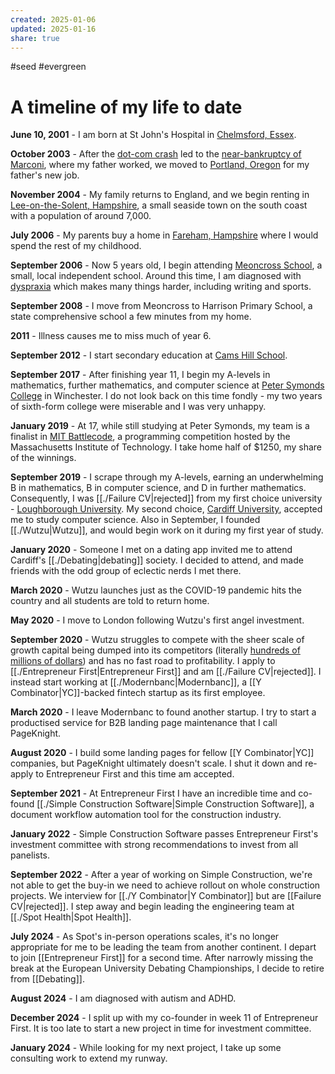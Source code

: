 ```yaml
---
created: 2025-01-06
updated: 2025-01-16
share: true
---
```

#seed #evergreen 
# A timeline of my life to date

**June 10, 2001** - I am born at St John's Hospital in [Chelmsford, Essex](https://en.wikipedia.org/wiki/Chelmsford).

**October 2003** - After the [dot-com crash](https://en.wikipedia.org/wiki/Dot-com_bubble) led to the [near-bankruptcy of Marconi](https://www.theguardian.com/business/2002/aug/29/uknews), where my father worked, we moved to [Portland, Oregon](https://en.wikipedia.org/wiki/Portland,_Oregon) for my father's new job.

**November 2004** - My family returns to England, and we begin renting in [Lee-on-the-Solent, Hampshire](https://en.wikipedia.org/wiki/Lee-on-the-Solent), a small seaside town on the south coast with a population of around 7,000.

**July 2006** - My parents buy a home in [Fareham, Hampshire](https://en.wikipedia.org/wiki/Fareham) where I would spend the rest of my childhood.

**September 2006** - Now 5 years old, I begin attending [Meoncross School](https://en.wikipedia.org/wiki/Meoncross_School), a small, local independent school. Around this time, I am diagnosed with [dyspraxia](https://en.wikipedia.org/wiki/Developmental_coordination_disorder) which makes many things harder, including writing and sports.

**September 2008** - I move from Meoncross to Harrison Primary School, a state comprehensive school a few minutes from my home. 

**2011** - Illness causes me to miss much of year 6.

**September 2012** - I start secondary education at [Cams Hill School](https://en.wikipedia.org/wiki/Cams_Hill_School).

**September 2017** - After finishing year 11, I begin my A-levels in mathematics, further mathematics, and computer science at [Peter Symonds College](https://en.wikipedia.org/wiki/Peter_Symonds_College) in Winchester. I do not look back on this time fondly - my two years of sixth-form college were miserable and I was very unhappy.

**January 2019** - At 17, while still studying at Peter Symonds, my team is a finalist in [MIT Battlecode](https://battlecode.org/), a programming competition hosted by the Massachusetts Institute of Technology. I take home half of $1250, my share of the winnings.

**September 2019** - I scrape through my A-levels, earning an underwhelming B in mathematics, B in computer science, and D in further mathematics. Consequently, I was [[./Failure CV|rejected]] from my first choice university - [Loughborough University](https://en.wikipedia.org/wiki/Loughborough_University). My second choice, [Cardiff University](https://en.wikipedia.org/wiki/Cardiff_University), accepted me to study computer science. Also in September, I founded [[./Wutzu|Wutzu]], and would begin work on it during my first year of study.

**January 2020** - Someone I met on a dating app invited me to attend Cardiff's [[./Debating|debating]] society. I decided to attend, and made friends with the odd group of eclectic nerds I met there. 

**March 2020** - Wutzu launches just as the COVID-19 pandemic hits the country and all students are told to return home.

**May 2020** - I move to London following Wutzu's first angel investment.

**September 2020** - Wutzu struggles to compete with the sheer scale of growth capital being dumped into its competitors (literally [hundreds of millions of dollars](https://techcrunch.com/2020/10/08/gopuff-funding/)) and has no fast road to profitability. I apply to [[./Entrepreneur First|Entrepreneur First]] and am [[./Failure CV|rejected]]. I instead start working at [[./Modernbanc|Modernbanc]], a [[Y Combinator|YC]]-backed fintech startup as its first employee.

**March 2020** - I leave Modernbanc to found another startup. I try to start a productised service for B2B landing page maintenance that I call PageKnight.

**August 2020** - I build some landing pages for fellow [[Y Combinator|YC]] companies, but PageKnight ultimately doesn't scale. I shut it down and re-apply to Entrepreneur First and this time am accepted.

**September 2021** - At Entrepreneur First I have an incredible time and co-found [[./Simple Construction Software|Simple Construction Software]], a document workflow automation tool for the construction industry.

**January 2022** - Simple Construction Software passes Entrepreneur First's investment committee with strong recommendations to invest from all panelists.

**September 2022** - After a year of working on Simple Construction, we're not able to get the buy-in we need to achieve rollout on whole construction projects. We interview for [[./Y Combinator|Y Combinator]] but are [[Failure CV|rejected]]. I step away and begin leading the engineering team at [[./Spot Health|Spot Health]].

**July 2024** - As Spot's in-person operations scales, it's no longer appropriate for me to be leading the team from another continent. I depart to join [[Entrepreneur First]] for a second time. After narrowly missing the break at the European University Debating Championships, I decide to retire from [[Debating]].

**August 2024** - I am diagnosed with autism and ADHD.

**December 2024** - I split up with my co-founder in week 11 of Entrepreneur First. It is too late to start a new project in time for investment committee.

**January 2024** - While looking for my next project, I take up some consulting work to extend my runway.




